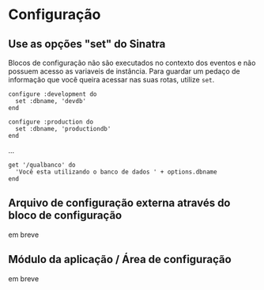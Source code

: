 Configuração
=============

Use as opções "set" do Sinatra
-----------------------------------
Blocos de configuração não são executados no contexto dos eventos e não possuem acesso as variaveis de instância. Para guardar um pedaço de informação que você queira acessar nas suas rotas, utilize `set`.

    configure :development do
      set :dbname, 'devdb'
    end

    configure :production do
      set :dbname, 'productiondb'
    end

...

    get '/qualbanco' do
      'Você esta utilizando o banco de dados ' + options.dbname
    end

Arquivo de configuração externa através do bloco de configuração
----------------------------------------------------------------
em breve


Módulo da aplicação / Área de configuração
------------------------------------------
em breve


